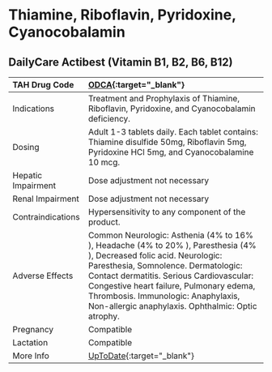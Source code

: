 # Thiamine, Riboflavin, Pyridoxine, Cyanocobalamin

## DailyCare Actibest (Vitamin B1, B2, B6, B12)

| TAH Drug Code      | [ODCA](https://www.tahsda.org.tw/drugs/hissearch.php?drug_code=ODCA){:target="_blank"}                                                                                                                                                                                                                                                         |
|:-------------------|:-----------------------------------------------------------------------------------------------------------------------------------------------------------------------------------------------------------------------------------------------------------------------------------------------------------------------------------------------|
| Indications        | Treatment and Prophylaxis of Thiamine, Riboflavin, Pyridoxine, and Cyanocobalamin deficiency.                                                                                                                                                                                                                                                  |
| Dosing             | Adult 1-3 tablets daily. Each tablet contains: Thiamine disulfide 50mg, Riboflavin 5mg, Pyridoxine HCl 5mg, and Cyanocobalamine 10 mcg.                                                                                                                                                                                                        |
| Hepatic Impairment | Dose adjustment not necessary                                                                                                                                                                                                                                                                                                                  |
| Renal Impairment   | Dose adjustment not necessary                                                                                                                                                                                                                                                                                                                  |
| Contraindications  | Hypersensitivity to any component of the product.                                                                                                                                                                                                                                                                                              |
| Adverse Effects    | Common Neurologic: Asthenia (4% to 16% ), Headache (4% to 20% ), Paresthesia (4% ), Decreased folic acid. Neurologic: Paresthesia, Somnolence. Dermatologic: Contact dermatitis. Serious Cardiovascular: Congestive heart failure, Pulmonary edema, Thrombosis. Immunologic: Anaphylaxis, Non-allergic anaphylaxis. Ophthalmic: Optic atrophy. |
| Pregnancy          | Compatible                                                                                                                                                                                                                                                                                                                                     |
| Lactation          | Compatible                                                                                                                                                                                                                                                                                                                                     |
| More Info          | [UpToDate](https://www.uptodate.com/contents/thiamine,-riboflavin,-pyridoxine,-cyanocobalamin-drug-information){:target="_blank"}                                                                                                                                                                                                              |

